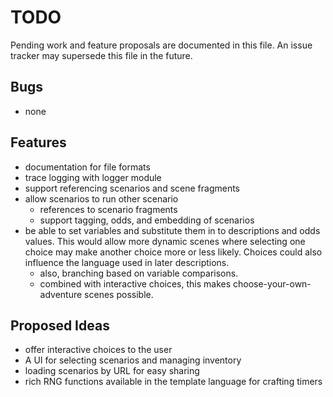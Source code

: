 # TODO
Pending work and feature proposals are documented in this file.
An issue tracker may supersede this file in the future.


## Bugs

- none

## Features

- documentation for file formats
- trace logging with logger module
- support referencing scenarios and scene fragments
- allow scenarios to run other scenario
    - references to scenario fragments
    - support tagging, odds, and embedding of scenarios
- be able to set variables and substitute them in to descriptions
  and odds values. This would allow more dynamic scenes where selecting
  one choice may make another choice more or less likely. Choices could
  also influence the language used in later descriptions.
  - also, branching based on variable comparisons.
  - combined with interactive choices, this makes
    choose-your-own-adventure scenes possible.

## Proposed Ideas

- offer interactive choices to the user
- A UI for selecting scenarios and managing inventory
- loading scenarios by URL for easy sharing
- rich RNG functions available in the template language for crafting timers
